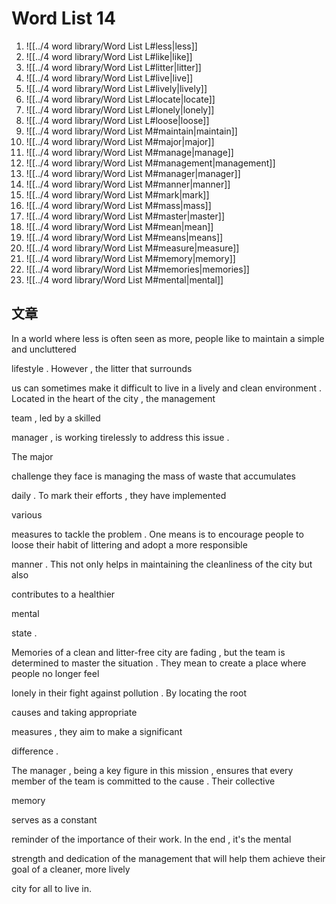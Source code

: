 # Word List 14

1. ![[../4 word library/Word List L#less|less]]
1. ![[../4 word library/Word List L#like|like]]
1. ![[../4 word library/Word List L#litter|litter]]
1. ![[../4 word library/Word List L#live|live]]
1. ![[../4 word library/Word List L#lively|lively]]
1. ![[../4 word library/Word List L#locate|locate]]
1. ![[../4 word library/Word List L#lonely|lonely]]
1. ![[../4 word library/Word List L#loose|loose]]
1. ![[../4 word library/Word List M#maintain|maintain]]
1. ![[../4 word library/Word List M#major|major]]
1. ![[../4 word library/Word List M#manage|manage]]
1. ![[../4 word library/Word List M#management|management]]
1. ![[../4 word library/Word List M#manager|manager]]
1. ![[../4 word library/Word List M#manner|manner]]
1. ![[../4 word library/Word List M#mark|mark]]
1. ![[../4 word library/Word List M#mass|mass]]
1. ![[../4 word library/Word List M#master|master]]
1. ![[../4 word library/Word List M#mean|mean]]
1. ![[../4 word library/Word List M#means|means]]
1. ![[../4 word library/Word List M#measure|measure]]
1. ![[../4 word library/Word List M#memory|memory]]
1. ![[../4 word library/Word List M#memories|memories]]
1. ![[../4 word library/Word List M#mental|mental]]

## 文章

In a world where 
less
 is often seen as more, people like to 
maintain
 a 
simple
 and 
uncluttered
 
lifestyle
. 
However
, the 
litter
 that 
surrounds
 
us
 can sometimes make it 
difficult
 to 
live
 in a 
lively
 and clean 
environment
. 
Located
 in the 
heart
 of the 
city
, the 
management
 
team
, 
led
 by a 
skilled
 
manager
, is working 
tirelessly
 to 
address
 this 
issue
.

The 
major
 
challenge
 they face is 
managing
 the 
mass
 of 
waste
 that 
accumulates
 
daily
. To 
mark
 their 
efforts
, they have 
implemented
 
various
 
measures
 to 
tackle
 the 
problem
. One 
means
 is to 
encourage
 people to 
loose
 their 
habit
 of 
littering
 and 
adopt
 a more 
responsible
 
manner
. This not only helps in 
maintaining
 the 
cleanliness
 of the 
city
 but 
also
 
contributes
 to a 
healthier
 
mental
 
state
.

Memories
 of a clean and litter-free 
city
 are 
fading
, but the 
team
 is 
determined
 to 
master
 the 
situation
. They 
mean
 to 
create
 a 
place
 where people no longer 
feel
 
lonely
 in their fight against 
pollution
. By 
locating
 the 
root
 
causes
 and taking 
appropriate
 
measures
, they 
aim
 to make a 
significant
 
difference
.

The 
manager
, being a key 
figure
 in this 
mission
, 
ensures
 that every member of the 
team
 is 
committed
 to the 
cause
. Their 
collective
 
memory
 
serves
 as a 
constant
 
reminder
 of the 
importance
 of their work. In the 
end
, it's the 
mental
 
strength
 and 
dedication
 of the 
management
 that will help them 
achieve
 their 
goal
 of a cleaner, more 
lively
 
city
 for all to 
live
 in.